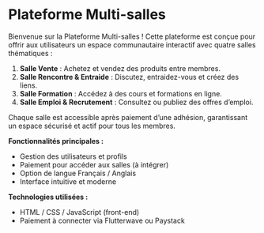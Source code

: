 # Plateforme Multi-salles

Bienvenue sur la Plateforme Multi-salles ! Cette plateforme est conçue pour offrir aux utilisateurs un espace communautaire interactif avec quatre salles thématiques :

1. **Salle Vente** : Achetez et vendez des produits entre membres.
2. **Salle Rencontre & Entraide** : Discutez, entraidez-vous et créez des liens.
3. **Salle Formation** : Accédez à des cours et formations en ligne.
4. **Salle Emploi & Recrutement** : Consultez ou publiez des offres d’emploi.

Chaque salle est accessible après paiement d’une adhésion, garantissant un espace sécurisé et actif pour tous les membres.

**Fonctionnalités principales :**  
- Gestion des utilisateurs et profils  
- Paiement pour accéder aux salles (à intégrer)  
- Option de langue Français / Anglais  
- Interface intuitive et moderne  

**Technologies utilisées :**  
- HTML / CSS / JavaScript (front-end)  
- Paiement à connecter via Flutterwave ou Paystack
